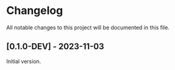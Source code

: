 # Changelog

All notable changes to this project will be documented in this file.

## [0.1.0-DEV] - 2023-11-03
Initial version.
